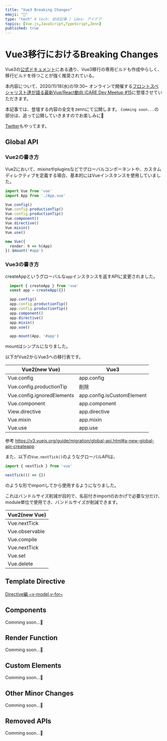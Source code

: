 ```yaml
---
title: "Vue3 Breaking Changes"
emoji: "🚀"
type: "tech" # tech: 技術記事 / idea: アイデア
topics: [Vue.js,JavaScript,TypeScript,Zenn]
published: true
---
```


# Vue3移行におけるBreaking Changes
Vue3の[公式ドキュメント](https://v3.vuejs.org/guide/migration/introduction.html#notable-new-features)にある通り、Vue3移行の専用ビルドも作成中らしく、移行ビルドを待つことが強く推奨されている。

本内容について、2020/11/18(水)の19:30~ オンラインで開催する[フロントスペシャリスト達が語る最新Vue/React動向 iCARE Dev Meetup #15](https://icare.connpass.com/event/192817/)に登壇させていただきます。

本記事では、登壇する内容の全文をzennにて公開します。
`Comming soon...`の部分は、追って公開していきますのでお楽しみに🚀

[Twitter](https://twitter.com/watsuyo_2)もやってます。

## Global API
### Vue2の書き方
Vue2において、mixinsやpluginsなどでグローバルコンポーネントや、カスタムディレクティブを定義する場合、基本的にはVueインスタンスを使用していました。

```ts
import Vue from 'vue'
import App from './App.vue'

Vue.config()
Vue.config.productionTip()
Vue.config.productionTip()
Vue.component()
Vue.directive()
Vue.mixin()
Vue.use()

new Vue({
  render: h => h(App)
}).$mount('#app')
```

### Vue3の書き方

createAppというグローバルな`app`インスタンスを返すAPIに変更されました。

```ts
  import { createApp } from 'vue'
  const app = createApp({})

  app.config()
  app.config.productionTip()
  app.config.productionTip()
  app.component()
  app.directive()
  app.mixin()
  app.use()

  app.mount(App, '#app')
```

mountはシンプルになりました。

以下がVue2からVue3への移行表です。

| Vue2(new Vue)                    | Vue3                             |
| ---------------------------------------------------------- | ---------------------------------------------------------- |
| Vue.config                       | app.config                       |
| Vue.config.productionTip         | 削除
| Vue.config.ignoredElements       | app.config.isCustomElement       |
| Vue.component                    | app.component                    |
| View.directive                   | app.directive                    |
| Vue.mixin                        | app.mixin                        |
| Vue.use                          | app.use                          |

参考
https://v3.vuejs.org/guide/migration/global-api.html#a-new-global-api-createapp


また、以下の`Vue.nextTick()`のようなグローバルAPIは、
```ts
import { nextTick } from 'vue'

nextTick(() => {})
```
のような形でimportしてから使用するようになりました。

これはバンドルサイズ削減が目的で、名前付きimportのおかげで必要な分だけ、module単位で使用でき、バンドルサイズが削減できます。

| Vue2(new Vue)  |
| ---------------------------------------------------------------------------------------------------------- |
| Vue.nextTick   |
| Vue.observable |
| Vue.compile    |
| Vue.nextTick   |
| Vue.set        |
| Vue.delete     |

## Template Directive
[Directive編 ~v-model,v-for~](https://zenn.dev/watsuyo_2/articles/29e0e8ad31ced9e3909e)

## Components
Comming soon...🚀

## Render Function
Comming soon...🚀

## Custom Elements
Comming soon...🚀

## Other Minor Changes
Comming soon...🚀

## Removed APIs
Comming soon...🚀
